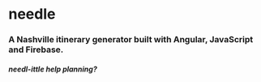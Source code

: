 # needle
### A Nashville itinerary generator built with Angular, JavaScript and Firebase. 
##### needl-ittle help planning?
